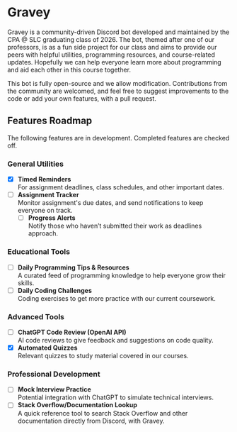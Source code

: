 # Gravey

Gravey is a community-driven Discord bot developed and maintained by the CPA @ SLC graduating class of 2026. 
The bot, themed after one of our professors, is as a fun side project for our class and aims to provide our peers with helpful utilities, programming resources, and course-related updates.
Hopefully we can help everyone learn more about programming and aid each other in this course together.

This bot is fully open-source and we allow modification. Contributions from the community are welcomed, and feel free to suggest improvements to the code or add your own features, with a pull request.

## Features Roadmap

The following features are in development. Completed features are checked off.

### General Utilities
- [x] **Timed Reminders**  
  For assignment deadlines, class schedules, and other important dates.
- [ ] **Assignment Tracker**  
  Monitor assignment's due dates, and send notifications to keep everyone on track.
  - [ ] **Progress Alerts**  
    Notify those who haven’t submitted their work as deadlines approach.

### Educational Tools
- [ ] **Daily Programming Tips & Resources**  
  A curated feed of programming knowledge to help everyone grow their skills.
- [ ] **Daily Coding Challenges**  
  Coding exercises to get more practice with our current coursework.

### Advanced Tools
- [ ] **ChatGPT Code Review (OpenAI API)**  
  AI code reviews to give feedback and suggestions on code quality.
- [x] **Automated Quizzes**  
  Relevant quizzes to study material covered in our courses.

### Professional Development
- [ ] **Mock Interview Practice**  
  Potential integration with ChatGPT to simulate technical interviews.
- [ ] **Stack Overflow/Documentation Lookup**  
  A quick reference tool to search Stack Overflow and other documentation directly from Discord, with Gravey.
